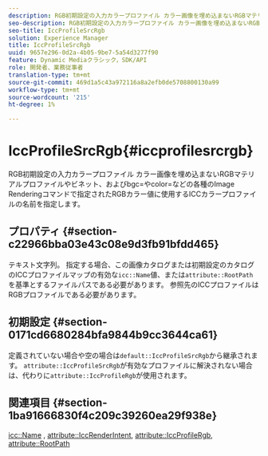 ```yaml
---
description: RGB初期設定の入力カラープロファイル カラー画像を埋め込まないRGBマテリアルプロファイルやビネット、およびbgc=やcolor=などの各種のImage Renderingコマンドで指定されたRGBカラー値に使用するICCカラープロファイルの名前を指定します。
seo-description: RGB初期設定の入力カラープロファイル カラー画像を埋め込まないRGBマテリアルプロファイルやビネット、およびbgc=やcolor=などの各種のImage Renderingコマンドで指定されたRGBカラー値に使用するICCカラープロファイルの名前を指定します。
seo-title: IccProfileSrcRgb
solution: Experience Manager
title: IccProfileSrcRgb
uuid: 9657e296-0d2a-4b05-9be7-5a54d3277f90
feature: Dynamic Mediaクラシック，SDK/API
role: 開発者、業務従事者
translation-type: tm+mt
source-git-commit: 469d1a5c43a972116a8a2efb0de5708800130a99
workflow-type: tm+mt
source-wordcount: '215'
ht-degree: 1%

---
```



# IccProfileSrcRgb{#iccprofilesrcrgb}

RGB初期設定の入力カラープロファイル カラー画像を埋め込まないRGBマテリアルプロファイルやビネット、およびbgc=やcolor=などの各種のImage Renderingコマンドで指定されたRGBカラー値に使用するICCカラープロファイルの名前を指定します。

## プロパティ {#section-c22966bba03e43c08e9d3fb91bfdd465}

テキスト文字列。 指定する場合、この画像カタログまたは初期設定のカタログのICCプロファイルマップの有効な`icc::Name`値、または`attribute::RootPath`を基準とするファイルパスである必要があります。 参照先のICCプロファイルはRGBプロファイルである必要があります。

## 初期設定 {#section-0171cd6680284bfa9844b9cc3644ca61}

定義されていない場合や空の場合は`default::IccProfileSrcRgb`から継承されます。 `attribute::IccProfileSrcRgb`が有効なプロファイルに解決されない場合は、代わりに`attribute::IccProfileRgb`が使用されます。

## 関連項目 {#section-1ba91666830f4c209c39260ea29f938e}

[icc::Name](../../../../../ir-api/material-cat/image-rendering-api-ref/c-ir-material-catalog/c-ir-icc-profile-map-reference/r-ir-name-icc.md#reference-7a293ede360e433782575f8f6a562ac2) ,  [attribute::IccRenderIntent](../../../../../ir-api/material-cat/image-rendering-api-ref/c-ir-material-catalog/c-ir-attributes-reference/r-ir-iccrenderintent.md#reference-3b80b7a4c25545a593c5076f318b5c40),  [attribute::IccProfileRgb](../../../../../ir-api/material-cat/image-rendering-api-ref/c-ir-material-catalog/c-ir-attributes-reference/r-ir-iccprofilergb.md#reference-cdaad25b155646ffa382d722fd324b30),  [attribute::RootPath](../../../../../ir-api/material-cat/image-rendering-api-ref/c-ir-material-catalog/c-ir-attributes-reference/r-ir-rootpath.md#reference-a4d7c96b62e14fcbad1740c702f160f3)
